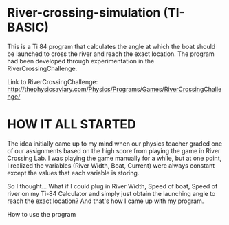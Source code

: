 # River-crossing-simulation (TI-BASIC)
This is a Ti 84 program that calculates the angle at which the boat should be launched to cross the river and reach the exact location.
The program had been developed through experimentation in the RiverCrossingChallenge.

Link to RiverCrossingChallenge: http://thephysicsaviary.com/Physics/Programs/Games/RiverCrossingChallenge/




# HOW IT ALL STARTED 
The idea initially came up to my mind when our physics teacher graded one of our assignments based on the high score from playing the game in River Crossing Lab.
I was playing the game manually for a while, but at one point, I realized the variables (River Width, Boat, Current) were always constant except the values that each variable is storing. 

So I thought...
What if I could plug in River Width, Speed of boat, Speed of river on my Ti-84 Calculator and simply just obtain the launching angle to reach the exact location?
And that's how I came up with my program.


How to use the program
